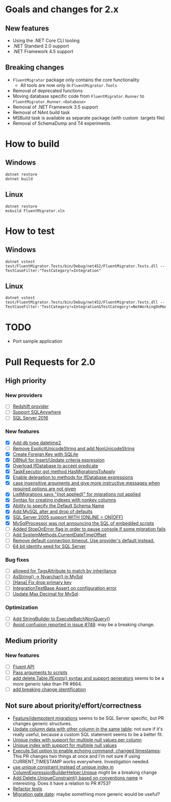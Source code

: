 # Goals and changes for 2.x

## New features

- Using the .NET Core CLI tooling
- .NET Standard 2.0 support
- .NET Framework 4.5 support

## Breaking changes

- `FluentMigrator` package only contains the core functionality
  - All tools are now only in `FluentMigrator.Tools`
- Removal of deprecated functions
- Moving database specific code from `FluentMigrator.Runner` to `FluentMigrator.Runner.<Database>`
- Removal of .NET Framework 3.5 support
- Removal of NAnt build task
- MSBuild task is available as separate package (with custom .targets file)
- Removal of SchemaDump and T4 experiments

# How to build

## Windows

```
dotnet restore
dotnet build
```

## Linux

```
dotnet restore
msbuild FluentMigrator.sln
```

# How to test

## Windows

```
dotnet vstest test/FluentMigrator.Tests/bin/Debug/net452/FluentMigrator.Tests.dll --TestCaseFilter:"TestCategory!=Integration"
```

## Linux

```
dotnet vstest test/FluentMigrator.Tests/bin/Debug/net452/FluentMigrator.Tests.dll --TestCaseFilter:'TestCategory!=Integration&TestCategory!=NotWorkingOnMono'
```

# TODO

* Port sample application

# Pull Requests for 2.0

## High priority

### New providers

- [ ] [Redshift provider](https://github.com/fluentmigrator/fluentmigrator/pull/605)
- [ ] [Support SQLAnywhere](https://github.com/fluentmigrator/fluentmigrator/pull/659)
- [ ] [SQL Server 2016](https://github.com/fluentmigrator/fluentmigrator/pull/833)

### New features

* [x] [Add db type datetime2](https://github.com/fluentmigrator/fluentmigrator/pull/657)
* [ ] [Remove ExplicitUnicodeString and add NonUnicodeString](https://github.com/fluentmigrator/fluentmigrator/pull/642)
* [x] [Create Foreign Key with SQLite](https://github.com/fluentmigrator/fluentmigrator/pull/638)
* [x] [DBNull for Insert/Update criteria expression](https://github.com/fluentmigrator/fluentmigrator/pull/672)
* [x] [Overload IfDatabase to accept predicate](https://github.com/fluentmigrator/fluentmigrator/pull/683)
* [x] [TaskExecutor got method HasMigrationsToApply](https://github.com/fluentmigrator/fluentmigrator/pull/701)
* [x] [Enable delegation to methods for IfDatabase expressions](https://github.com/fluentmigrator/fluentmigrator/pull/707)
* [x] [case insensitive arguments and give more instructive messages when required options are not given](https://github.com/fluentmigrator/fluentmigrator/pull/719)
* [x] [ListMigrations says "(not applied)" for migrations not applied](https://github.com/fluentmigrator/fluentmigrator/pull/750)
* [x] [Syntax for creating indexes with nonkey columns](https://github.com/fluentmigrator/fluentmigrator/pull/759)
* [x] [Ability to specify the Default Schema Name](https://github.com/fluentmigrator/fluentmigrator/pull/772)
* [x] [Add MySQL alter and drop of defaults](https://github.com/fluentmigrator/fluentmigrator/pull/783)
* [x] [SQL Server 2005 support WITH (ONLINE = ON|OFF)](https://github.com/fluentmigrator/fluentmigrator/pull/788)
* [x] [MySqlProcessor was not announcing the SQL of embedded scripts](https://github.com/fluentmigrator/fluentmigrator/pull/793)
* [ ] [Added StopOnError flag in order to pause console if some migration fails](https://github.com/fluentmigrator/fluentmigrator/pull/795)
* [ ] [Add SystemMethods.CurrentDateTimeOffset](https://github.com/fluentmigrator/fluentmigrator/pull/803)
* [ ] [Remove default connection timeout. Use provider's default instead.](https://github.com/fluentmigrator/fluentmigrator/pull/811)
* [ ] [64 bit identity seed for SQL Server](https://github.com/fluentmigrator/fluentmigrator/pull/816)

### Bug fixes

* [ ] [allowed for TagsAttribute to match by inheritance](https://github.com/fluentmigrator/fluentmigrator/pull/643)
* [ ] [AsString() -> Nvarchar() in MySql](https://github.com/fluentmigrator/fluentmigrator/pull/725)
* [ ] [[Hana] Fix drop primary key](https://github.com/fluentmigrator/fluentmigrator/pull/745)
* [ ] [IntegrationTestBase Assert on configuration error](https://github.com/fluentmigrator/fluentmigrator/pull/751)
* [ ] [Update Max Decimal for MySql](https://github.com/fluentmigrator/fluentmigrator/pull/825)

### Optimization

* [ ] [Add StringBuilder to ExecuteBatchNonQuery()](https://github.com/fluentmigrator/fluentmigrator/pull/798)
* [ ] [Avoid confusion reported in issue #748](https://github.com/fluentmigrator/fluentmigrator/pull/808):
  may be a breaking change.

## Medium priority

### New features

* [ ] [Fluent API](https://github.com/fluentmigrator/fluentmigrator/pull/386)
* [ ] [Pass arguments to scripts](https://github.com/fluentmigrator/fluentmigrator/pull/666)
* [ ] [add delete.Table.IfExists() syntax and support generators](https://github.com/fluentmigrator/fluentmigrator/pull/684/files)
  seems to be a more generic take than PR #664.
* [ ] [add breaking change identification](https://github.com/fluentmigrator/fluentmigrator/pull/829)

## Not sure about priority/effort/correctness

* [Feature/idempotent migrations](https://github.com/fluentmigrator/fluentmigrator/pull/664)
  seems to be SQL Server specific, but PR changes generic structures.
* [Update column data with other column in the same table](https://github.com/fluentmigrator/fluentmigrator/pull/695):
  not sure if it's really useful, because a custom SQL statement seems to be a better fit.
* [Unique index with support for multiple null values per column](https://github.com/fluentmigrator/fluentmigrator/pull/717)
* [Unique index with support for multiple null values](https://github.com/fluentmigrator/fluentmigrator/pull/716)
* [Execute.Sql option to enable echoing command; changed timestamps](https://github.com/fluentmigrator/fluentmigrator/pull/742):
  This PR changes two things at once and I'm not sure if using CURRENT_TIMESTAMP works everywhere. Investigation needed.
* [use unique constraint instead of unique index in ColumnExpressionBuilderHelper.Unique](https://github.com/fluentmigrator/fluentmigrator/pull/753)
  might be a breaking change
* [Add Delete.UniqueConstraint() based on conventions name](https://github.com/fluentmigrator/fluentmigrator/pull/754)
  is interesting. Does it have a relation to PR #753?
* [Refactor tests](https://github.com/fluentmigrator/fluentmigrator/pull/784)
* [Migration gate date](https://github.com/fluentmigrator/fluentmigrator/pull/796):
  maybe something more generic would be useful?
